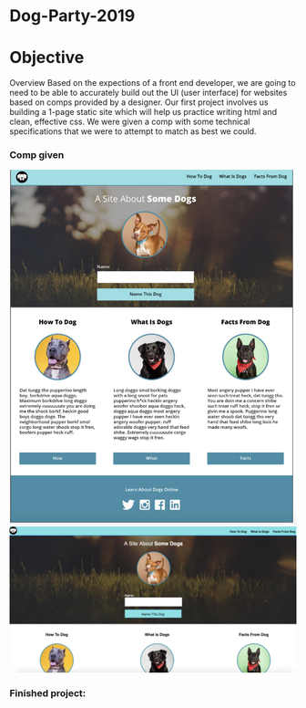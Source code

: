 # Dog-Party-2019
<h1>Objective</h2>
Overview
Based on the expections of a front end developer, we are going to need to be able to accurately build out the UI (user interface) for websites based on comps provided by a designer. Our first project involves us building a 1-page static site  which will help us practice writing html and clean, effective css. We were given a comp with some technical specifications that we were to attempt to match as best we could. 

<h3>Comp given</h3>

![](https://github.com/B-Coyle/DogParty2019/blob/master/comp%20image.png)
![](https://github.com/B-Coyle/DogParty2019/blob/master/final%20project.png)

<h3>Finished project:<h3>
